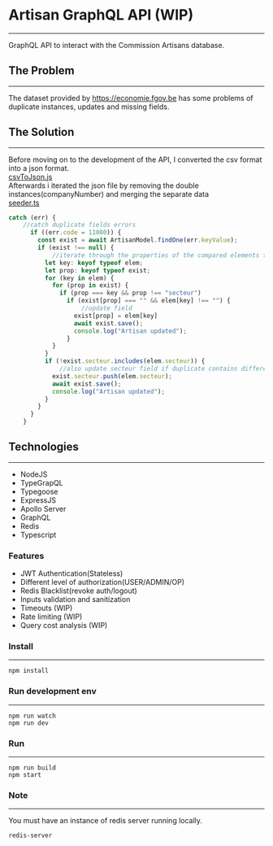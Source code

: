 # Artisan GraphQL API (WIP)
---
GraphQL API to interact with the Commission Artisans database.

## The Problem
---
The dataset provided by https://economie.fgov.be has some problems of
duplicate instances,
updates and missing fields.

## The Solution
---
Before moving on to the development of the API, I converted the csv format into a json format.
<br> 
[csvToJson.js](./data/csvToJson.js)
<br>
Afterwards i iterated the json file by removing the double instances(companyNumber) and merging the separate data 
<br> 
[seeder.ts](./src//seeder/seeder.ts)
<br>
```typescript
catch (err) {
    //catch duplicate fields errors
      if ((err.code = 11000)) {
        const exist = await ArtisanModel.findOne(err.keyValue);
        if (exist !== null) {
            //iterate through the properties of the compared elements to find same properties with difference
          let key: keyof typeof elem;
          let prop: keyof typeof exist;
          for (key in elem) {
            for (prop in exist) {
              if (prop === key && prop !== "secteur")
                if (exist[prop] === "" && elem[key] !== "") {
                    //update field
                  exist[prop] = elem[key]
                  await exist.save();
                  console.log("Artisan updated");
                }
            }
          }
          if (!exist.secteur.includes(elem.secteur)) {
              //also update secteur field if duplicate contains different instances
            exist.secteur.push(elem.secteur);
            await exist.save();
            console.log("Artisan updated");
          }
        }
      }
    }
```

## Technologies
---

- NodeJS
- TypeGrapQL
- Typegoose
- ExpressJS
- Apollo Server
- GraphQL
- Redis
- Typescript

### Features

- JWT Authentication(Stateless)
- Different level of authorization(USER/ADMIN/OP)
- Redis Blacklist(revoke auth/logout)
- Inputs validation and sanitization 
- Timeouts (WIP)
- Rate limiting (WIP)
- Query cost analysis (WIP) 
### Install
---
```
npm install
```
### Run development env
---
```
npm run watch
npm run dev
```
### Run 
---
```
npm run build
npm start
```

### Note
---
You must have an instance of redis server running locally.
```
redis-server
```





